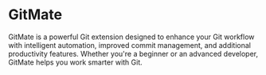 # GitMate
GitMate is a powerful Git extension designed to enhance your Git workflow with intelligent automation, improved commit management, and additional productivity features. Whether you're a beginner or an advanced developer, GitMate helps you work smarter with Git.

